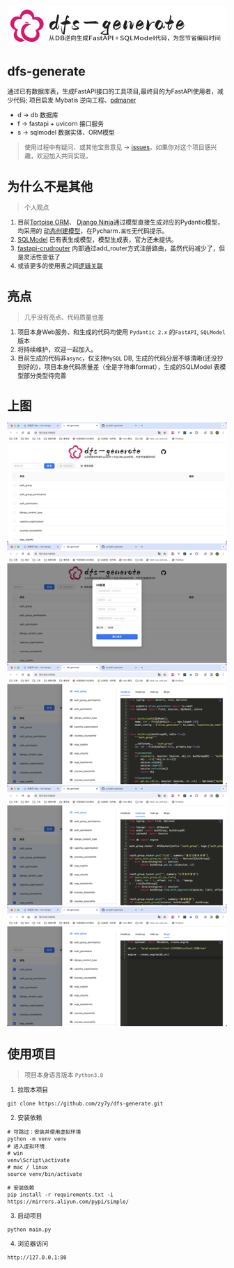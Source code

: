 ![dfs-generate](image/logo.png)
# dfs-generate
通过已有数据库表，生成FastAPI接口的工具项目,最终目的为FastAPI使用者，减少代码; 项目启发 Mybatis 逆向工程、[pdmaner](https://gitee.com/robergroup/pdmaner)

- d -> db 数据库
- f -> fastapi + uvicorn 接口服务
- s -> sqlmodel 数据实体、ORM模型

> 使用过程中有疑问、或其他宝贵意见 -> [issues](https://github.com/zy7y/dfs-generate/issues)，如果你对这个项目感兴趣，欢迎加入共同实现，
# 为什么不是其他
> 个人观点
1. 目前[Tortoise ORM](https://tortoise.github.io/)、 [Django Ninja](https://django-ninja.dev/)通过模型直接生成对应的Pydantic模型，均采用的 [动态创建模型](https://docs.pydantic.dev/latest/concepts/models/#dynamic-model-creation)，在Pycharm`.属性`无代码提示。
2. [SQLModel](https://github.com/tiangolo/sqlmodel/issues/654) 已有表生成模型，模型生成表，官方还未提供。
3. [fastapi-crudrouter](https://fastapi-crudrouter.awtkns.com/) 内部通过add_router方式注册路由，虽然代码减少了，但是灵活性变低了
4. 或该更多的使用表之间[逻辑关联](https://www.zhihu.com/question/20006142)

# 亮点
> 几乎没有亮点、代码质量也差
1. 项目本身Web服务、和生成的代码均使用 `Pydantic 2.x` 的`FastAPI`, `SQLModel` 版本
2. 将持续维护，欢迎一起加入。
3. 目前生成的代码非`async`，仅支持`MySQL` DB, 生成的代码分层不够清晰(还没抄到好的)，项目本身代码质量差（全是字符串format），生成的SQLModel 表模型部分类型待完善

# 上图
![home](image/home.png)
![conf](image/conf.png)
![model_code](image/model_code.png)
![router_code](image/router_code.png)
![db_code](image/db_code.png)
# 使用项目
> 项目本身语言版本 `Python3.8`
1. 拉取本项目
```shell
git clone https://github.com/zy7y/dfs-generate.git
```
2. 安装依赖
```shell
# 可跳过：安装并使用虚拟环境
python -m venv venv
# 进入虚拟环境
# win
venv\Script\activate
# mac / linux
source venv/bin/activate
```
```shell
# 安装依赖
pip install -r requirements.txt -i  https://mirrors.aliyun.com/pypi/simple/
```
3. 启动项目
```shell
python main.py
```
4. 浏览器访问
```shell
http://127.0.0.1:80
```
